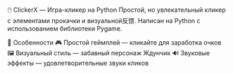 🖱️ ClickerX — Игра-кликер на Python
Простой, но увлекательный кликер с элементами прокачки и визуальной反馈. Написан на Python с использованием библиотеки Pygame.

🌟 Особенности
🎮 Простой геймплей — кликайте для заработка очков
🖼️ Визуальный стиль — забавный персонаж Ждунчик
🔊 Звуковые эффекты — удовлетворительные звуки кликов
